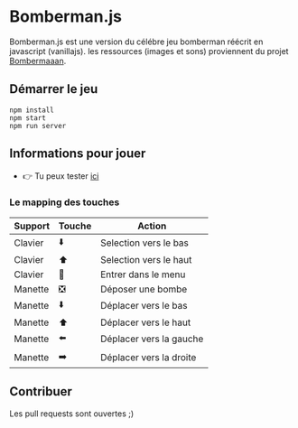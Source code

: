# Bomberman.js

Bomberman.js est une version du célébre jeu bomberman réécrit en javascript (vanillajs).
les ressources (images et sons) proviennent du projet [Bombermaaan](http://bombermaaan.sourceforge.net/).

## Démarrer le jeu


```
npm install       
npm start
npm run server
```

## Informations pour jouer
* :point_right: Tu peux tester [ici](https://freuhlon.github.io/bomberman.js/)
### Le mapping des touches
| Support       | Touche                             | Action                  |
| ------------- | ---------------------------------- | ----------------------- |
| Clavier       | :arrow_down:                       | Selection vers le bas   |
| Clavier       | :arrow_up:                         | Selection vers le haut  |
| Clavier       | :repeat:                           | Entrer dans le menu     |
| Manette       | :negative_squared_cross_mark:      | Déposer une bombe       |
| Manette       | :arrow_down:                       | Déplacer vers le bas    |
| Manette       | :arrow_up:                         | Déplacer vers le haut   |
| Manette       | :arrow_left:                       | Déplacer vers la gauche |
| Manette       | :arrow_right:                      | Déplacer vers la droite |


## Contribuer

Les pull requests sont ouvertes ;)

